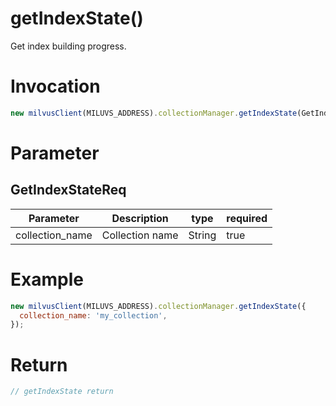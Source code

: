# getIndexState()
Get index building progress.

# Invocation 
```javascript
new milvusClient(MILUVS_ADDRESS).collectionManager.getIndexState(GetIndexStateReq);
```

# Parameter
## GetIndexStateReq
| Parameter       | Description     | type   | required |
| --------------- | --------------- | ------ | -------- |
| collection_name | Collection name | String | true     |

# Example
```javascript
new milvusClient(MILUVS_ADDRESS).collectionManager.getIndexState({
  collection_name: 'my_collection',
});
```

# Return
```javascript
// getIndexState return
```
